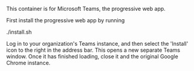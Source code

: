 This container is for Microsoft Teams, the progressive web app.

First install the progressive web app by running

  ./install.sh

Log in to your organization's Teams instance, and then select the 'Install'
icon to the right in the address bar. This opens a new separate Teams window.
Once it has finished loading, close it and the original Google Chrome instance.

